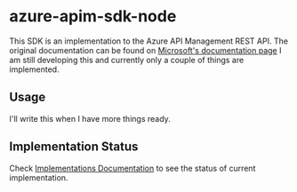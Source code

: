 # azure-apim-sdk-node

This SDK is an implementation to the Azure API Management REST API. The original
documentation can be found on [Microsoft's documentation page](https://docs.microsoft.com/en-us/rest/api/apimanagement/apimanagementrest/api-management-rest)
I am still developing this and currently only a couple of things are implemented.

## Usage

I'll write this when I have more things ready.

## Implementation Status

Check [Implementations Documentation](./blob/master/docs/implementations.md) to see the
status of current implementation.